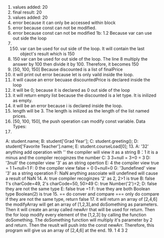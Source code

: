 1. values added: 20
2. final result: 20
3. values added: 20
4. error because it can only be accessed within block
5. error because const can not be modified.
6. error because const can not be modified
1b:
1.2 Because var can use out side the loop
2. 150. var can be used for out side of the loop. It will contain the last object's result which is 150
3. 150 var can be used for out side of the loop. The line 8 multiply the answer by 100 then divide it by 100. Therefore, it becomes 150
4. [50, 100, 150] Because discounted is a list of finalPrice
5. it will print out error because let is only vaild inside the loop. 
6. it will cause an error becuase discountedPrice is declared inside the loop
7. it will be 0; because it is declared as 0 out side of the loop
8. it will return empty list because the discounted is a let type. It is inilized as empty.
9. it will be an error because i is declared inside the loop. 
10. length will be 3. The length is inilized as the length of the list named prices.
11. [50, 100, 150], the push operation can modify const variable. 
Data Types: 
12. 
A: student.name;
B: student['Grad Year'];
C: student.greeting();
D: student['Favorite Teacher'].name;
E: student.courseLoad[0];
13. A: '32' anything add operation with '' the compiler will view it as a string
    B：1 it is a minus and the compiler recoginzes the number
    C: 3 3+null = 3+0 = 3
    D: '3null' the compiler view '3' as an string opertion
    E: 4 the compiler view true = 1 1+null=1
    F: 0 the compiler view false = 0 0+null=0
    G: '3undefined' view '3' as a string operation
    F: NaN anything asscoiate will undefined will cause a result of NaN
14. A: true compiler recoginzes '2' as 2, 2>1 is true
    B: false 1's charCode=49, 2's charCode=50, 50>49
    C: true Number('2')=2;
    D: false they are not the same type 
    E: false true =1 
    F: true they are both Boolean type Boolean(2) is true
15. == do conver and compare
    === only do compare if they are not the same type, return false
17. it will return an array of [2,4,6]
    the modifyArray will get an array of [1,2,3],and doSomething as parameters. Then it will create an array called newArr that will be used for return. Then the for loop modify every element of the [1,2,3] by calling the function doSomething. The doSomething function will multiply it's parameter by 2 and return. Then the reuslt will push into the const newArr. Therefore, this program will give us an array of [2,4,6] at the end. 
19. 1
    4
    3
    2